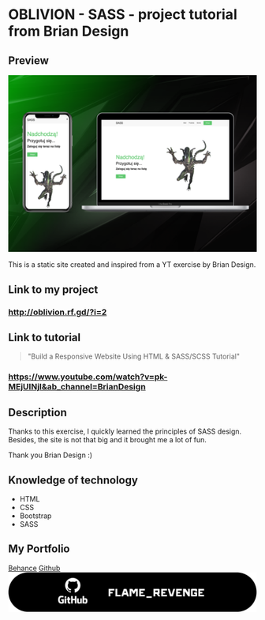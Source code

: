 # OBLIVION - SASS - project tutorial from Brian Design

## Preview
![Preview project](preview_project.png)

This is a static site created and inspired from a YT exercise by Brian Design. 

## Link to my project
### http://oblivion.rf.gd/?i=2

## Link to tutorial
> "Build a Responsive Website Using HTML & SASS/SCSS Tutorial"
### https://www.youtube.com/watch?v=pk-MEjUINjI&ab_channel=BrianDesign


## Description
Thanks to this exercise, I quickly learned the principles of SASS design. Besides, the site is not that big and it brought me a lot of fun.

Thank you Brian Design :)

## Knowledge of technology
* HTML
* CSS
* Bootstrap
* SASS

## My Portfolio
[Behance](https://www.behance.net/karolkomor1b9a)
[Github](https://github.com/FLaMeREVENGE) 
![GitHub Profile](github_black_2.png)